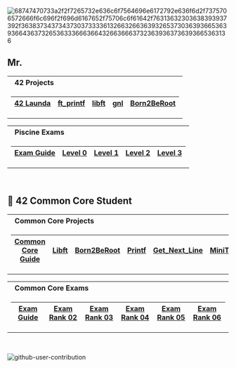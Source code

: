 ![68747470733a2f2f7265732e636c6f7564696e6172792e636f6d2f7375706572666f6c696f2f696d6167652f75706c6f61642f76313632303638393937392f363837343734373037333361326632663639326537303639366536393664363732653633366636643266366637323639363736393665363136](https://user-images.githubusercontent.com/58959408/232639433-cb0aea21-66f0-4508-a771-85e2089c5a87.gif)

## Mr.</Body>

<table>
<tr>
<th align="left"> &nbsp; 42 Projects</th>
</tr>
<tr>

<td>

| [42 Launda]([https://github.com/pasqualerossi/42-Piscine/tree/main](https://42luanda.com/))  | [ft_printf](https://github.com/mr-body/ft_printf) | [libft](https://github.com/mr-body/libft) | [gnl](https://github.com/mr-body/gnl_42) | [Born2BeRoot](https://github.com/mr-body/Born2BeRoot)|
|--|--|--|--|--|

</td> </tr> </table>

<table>
<tr>
<th align="left"> &nbsp; Piscine Exams</th>
</tr>
<tr>

<td>

| [Exam Guide](https://github.com/pasqualerossi/42-Piscine/tree/main/42%20Piscine%20Exam) | [Level 0](https://github.com/pasqualerossi/42-Piscine/tree/main/42%20Piscine%20Exam/Exam%20Answers/Level%200) | [Level 1](https://github.com/pasqualerossi/42-Piscine/tree/main/42%20Piscine%20Exam/Exam%20Answers/Level%201) | [Level 2](https://github.com/pasqualerossi/42-Piscine/tree/main/42%20Piscine%20Exam/Exam%20Answers/Level%202) | [Level 3](https://github.com/pasqualerossi/42-Piscine/tree/main/42%20Piscine%20Exam/Exam%20Answers/Level%203) |
|--|--|--|--|--|

</td> </tr> </table>

<br>

## :vampire: 42 Common Core Student


</td>

</tr> </table>


<table>
<tr>
<th align="left"> &nbsp; Common Core Projects</th>
</tr>
<tr>

<td>

| [Common Core Guide](https://github.com/pasqualerossi/42-School-Guide) | [Libft](https://github.com/pasqualerossi/Libft) | [Born2BeRoot](https://github.com/pasqualerossi/Born2BeRoot-Guide)  | [Printf](https://github.com/pasqualerossi/Printf)   | [Get_Next_Line](https://github.com/pasqualerossi/Get_Next_Line) | [MiniTalk](https://github.com/pasqualerossi/MiniTalk)   | [So_Long](https://github.com/pasqualerossi/So_Long) | [Push_Swap](https://github.com/pasqualerossi/Push_Swap) |  [Philosophers](https://github.com/pasqualerossi/Philosophers)   | [Minishell](https://github.com/pasqualerossi/Minishell) | [NetPractice](https://github.com/pasqualerossi/NetPractice)   | [Cub3D](https://github.com/pasqualerossi/Cub3D)   | [C++ Modules](https://github.com/pasqualerossi/C-Plus-Plus) |  [IRC](https://github.com/pasqualerossi/IRC)   | [Inception](https://github.com/pasqualerossi/Inception) | [Transcendence](https://github.com/pasqualerossi/42_Transcendence) |
|--|--|--|--|--|--|--|--|--|--|--|--|--|--|--|--|

</td>


</tr> </table>

<table>
<tr>
<th align="left"> &nbsp; Common Core Exams</th>
</tr>
<tr>

<td>

| [Exam Guide](https://github.com/pasqualerossi/42-Exams) | [Exam Rank 02](https://github.com/pasqualerossi/42-School-Exam-Rank-02)  | [Exam Rank 03](https://github.com/pasqualerossi/42-School-Exam-Rank-03)  | [Exam Rank 04](https://github.com/pasqualerossi/42-School-Exam-Rank-04) | [Exam Rank 05](https://github.com/pasqualerossi/42-School-Exam-Rank-05)  | [Exam Rank 06](https://github.com/pasqualerossi/42-School-Exam-Rank-06)  |
|--|--|--|--|--|--|

</td>

</tr> </table>

<br>

![github-user-contribution](https://user-images.githubusercontent.com/58959408/157782696-8bc9ca49-ca61-4ab5-8b83-49c4e76c1a8f.svg)
